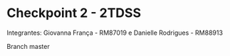 # Checkpoint 2 - 2TDSS
Integrantes:
Giovanna França - RM87019 e
Danielle Rodrigues - RM88913

Branch master
